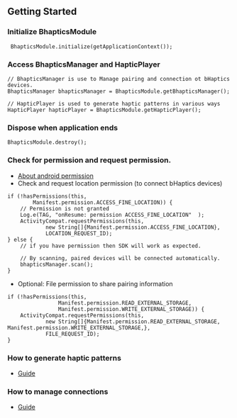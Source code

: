 ## Getting Started
### Initialize BhapticsModule
```
 BhapticsModule.initialize(getApplicationContext());
```

### Access BhapticsManager and HapticPlayer
```
// BhapticsManager is use to Manage pairing and connection ot bHaptics devices.
BhapticsManager bhapticsManager = BhapticsModule.getBhapticsManager();

// HapticPlayer is used to generate haptic patterns in various ways
HapticPlayer hapticPlayer = BhapticsModule.getHapticPlayer();
```

### Dispose when application ends
```
BhapticsModule.destroy();
```


### Check for permission and request permission.
* [About android permission](https://developer.android.com/training/permissions/requesting)
* Check and request location permission (to connect bHaptics devices)
```
if (!hasPermissions(this,
        Manifest.permission.ACCESS_FINE_LOCATION)) {
    // Permission is not granted
    Log.e(TAG, "onResume: permission ACCESS_FINE_LOCATION"  );
    ActivityCompat.requestPermissions(this,
            new String[]{Manifest.permission.ACCESS_FINE_LOCATION},
            LOCATION_REQUEST_ID);
} else {
    // if you have permission then SDK will work as expected.
    
    // By scanning, paired devices will be connected automatically.
    bhapticsManager.scan();
}
```

* Optional: File permission to share pairing information
```
if (!hasPermissions(this,
                Manifest.permission.READ_EXTERNAL_STORAGE,
                Manifest.permission.WRITE_EXTERNAL_STORAGE)) {
    ActivityCompat.requestPermissions(this,
            new String[]{Manifest.permission.READ_EXTERNAL_STORAGE, Manifest.permission.WRITE_EXTERNAL_STORAGE,},
            FILE_REQUEST_ID);
}
```


### How to generate haptic patterns
* [Guide](./HapticPlayer.md)

### How to manage connections
* [Guide](./BhapticsManager.md)
